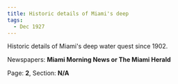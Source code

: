 ```yaml
---  
title: Historic details of Miami's deep  
tags:  
  - Dec 1927  
---  
```

  
Historic details of Miami's deep water quest since 1902.  
  
Newspapers: **Miami Morning News or The Miami Herald**  
  
Page: **2**, Section: **N/A** 
